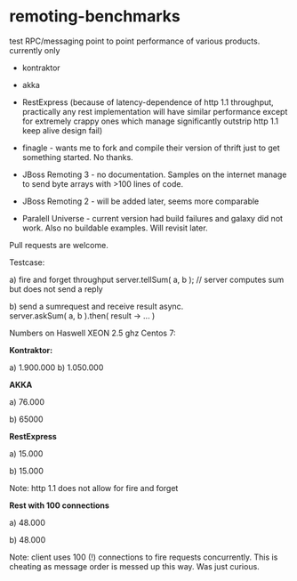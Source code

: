 # remoting-benchmarks

test RPC/messaging point to point performance of various products.
currently only
* kontraktor
* akka
* RestExpress (because of latency-dependence of http 1.1 throughput, practically any rest implementation 
will have similar performance except for extremely crappy ones which manage significantly outstrip 
http 1.1 keep alive design fail)

* finagle - wants me to fork and compile their version of thrift just to get something started. No thanks.
* JBoss Remoting 3 - no documentation. Samples on the internet manage to send byte arrays with >100 lines of code.
* JBoss Remoting 2 - will be added later, seems more comparable
* Paralell Universe - current version had build failures and galaxy did not work. Also no buildable examples. 
  Will revisit later.
  
Pull requests are welcome.

Testcase:

a) fire and forget throughput
server.tellSum( a, b ); // server computes sum but does not send a reply

b) send a sumrequest and receive result async.  
server.askSum( a, b ).then( result -> ... )

Numbers on Haswell XEON 2.5 ghz Centos 7:

**Kontraktor:**

a) 1.900.000	b) 1.050.000

**AKKA**

a) 76.000	

b) 65000

**RestExpress**	

a) 15.000	 

b) 15.000  

Note: http 1.1 does not allow for fire and forget

**Rest with 100 connections**	

a) 48.000	

b) 48.000  

Note: client uses 100 (!) connections to fire requests concurrently. 
This is cheating as message order is messed up this way. Was just curious.

